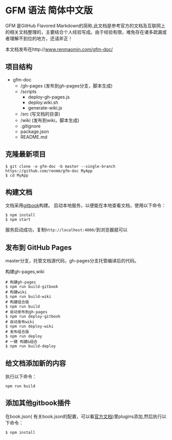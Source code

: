 # GFM 语法 简体中文版
GFM 是GitHub Flavored Markdown的简称,此文档是参考官方的文档及互联网上的相关文档整理的，主要结合个人经验写成。由于经验有限，难免存在诸多疏漏或者理解不到位的地方，还请斧正！

本文档发布在http://www.renmaomin.com/gfm-doc/

## 项目结构
- gfm-doc
  - /gh-pages (发布到gh-pages分支，脚本生成)
  - /scripts
	- deploy-gh-pages.js
	- deploy.wiki.sh
	- generate-wiki.js
  - /src (写文档的目录)
  - /wiki (发布到wiki，脚本生成)
  - .gitignore 
  - package.json
  - README.md

## 克隆最新项目
```
$ git clone -o gfm-doc -b master --single-branch https://github.com/renmm/gfm-doc MyApp
$ cd MyApp
```
## 构建文档
文档采用[gitbook][]构建。
启动本地服务，以便能在本地查看文档，使用以下命令：
```git
$ npm install
$ npm start
```
服务启动成功，复制`http://localhost:4000/`到浏览器就可以

## 发布到 GitHub Pages
master分支，托管文档源代码，gh-pages分支托管编译后的代码。

构建gh-pages,wiki
```git
# 构建gh-pages
$ npm run build-gitbook
# 构建wiki
$ npm run build-wiki
# 构建组合版
$ npm run build
# 自动发布到gh-pages
$ npm run deploy-gitbook
# 自动发布wiki
$ npm run deploy-wiki
# 发布组合版
$ npm run deploy
# 一键 构建&组合
$ npm run build-deploy
```

## 给文档添加新的内容
执行以下命令：
```git
npm run build
```
## 添加其他gitbook插件
在book.json( 有关book.json的配置，可以看[官方文档](https://help.gitbook.com/format/configuration.html))里plugins添加,然后执行以下命令：
```
$ npm install
```

[gitbook]: https://help.gitbook.com/index.html